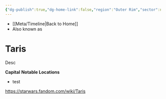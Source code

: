 ```yaml
---
{"dg-publish":true,"dg-home-link":false,"region":"Outer Rim","sector":null,"system":"Taris","grid":"N-7","aliases":[],"tags":["map","outerrim","retraining","planet","unfinished"],"permalink":"/navigational/taris/","dgHomeLink":false,"dgPassFrontmatter":true}
---
```


- [[Meta/Timeline\|Back to Home]]
- Also known as 

# Taris
Desc

**Capital**
**Notable Locations**
- test

https://starwars.fandom.com/wiki/Taris